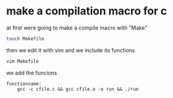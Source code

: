 # make a compilation macro for c

at first were going to make a compile macro with "Make"

```bash
touch Makefile
```

then we edit it with vim and we include its functions

```bash
vim Makefile
```

we add the funcions

```
functionname:
	gcc -c cfile.c && gcc cfile.o -o run && ./run
```
